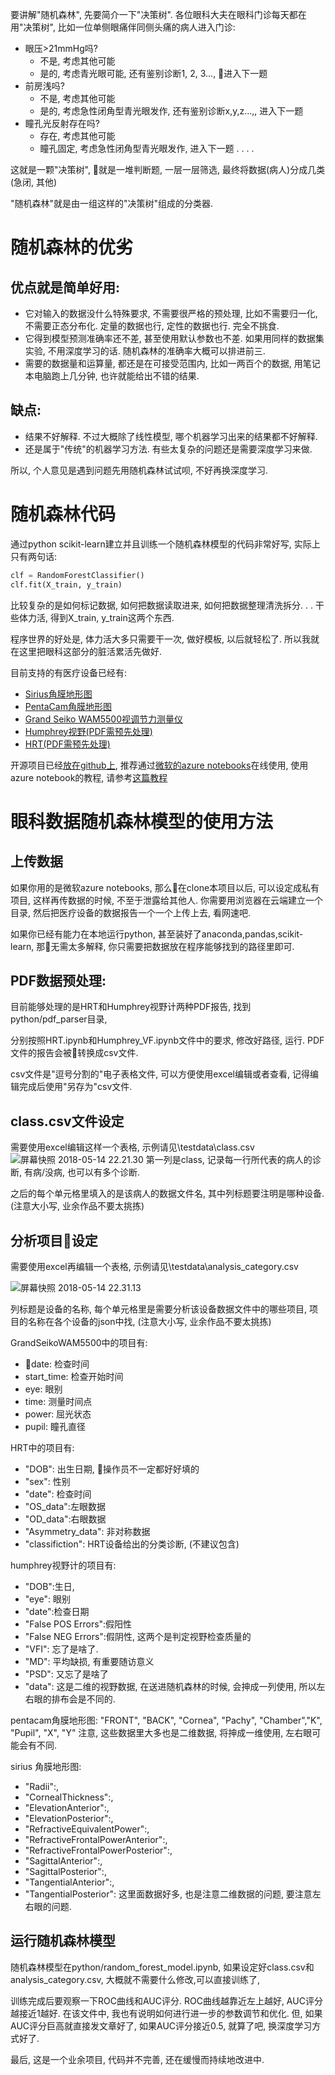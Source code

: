 <!--
.. title: 眼科数据随机森林
.. slug: random-forest-for-ophthalmology-data
.. date: 2018-5-14 22:00:00 UTC+08:00
.. tags: python, ophthalmology,现代眼科医生知识扩展包
.. category:
.. link:
.. description:
.. type: text
-->

要讲解"随机森林", 先要简介一下"决策树". 各位眼科大夫在眼科门诊每天都在用"决策树", 比如一位单侧眼痛伴同侧头痛的病人进入门诊:

* 眼压>21mmHg吗?
    * 不是, 考虑其他可能
    * 是的, 考虑青光眼可能, 还有鉴别诊断1, 2, 3..., 进入下一题
* 前房浅吗?
    * 不是, 考虑其他可能
    * 是的, 考虑急性闭角型青光眼发作, 还有鉴别诊断x,y,z...,, 进入下一题
* 瞳孔光反射存在吗?
    * 存在, 考虑其他可能
    * 瞳孔固定, 考虑急性闭角型青光眼发作, 进入下一题
. . . .

这就是一颗"决策树", 就是一堆判断题, 一层一层筛选, 最终将数据(病人)分成几类(急闭, 其他)

"随机森林"就是由一组这样的"决策树"组成的分类器.
<!-- TEASER_END -->

# 随机森林的优劣

## 优点就是简单好用:
* 它对输入的数据没什么特殊要求, 不需要很严格的预处理, 比如不需要归一化, 不需要正态分布化. 定量的数据也行, 定性的数据也行. 完全不挑食.
* 它得到模型预测准确率还不差, 甚至使用默认参数也不差. 如果用同样的数据集实验, 不用深度学习的话. 随机森林的准确率大概可以排进前三.
* 需要的数据量和运算量, 都还是在可接受范围内, 比如一两百个的数据, 用笔记本电脑跑上几分钟, 也许就能给出不错的结果.

## 缺点:
* 结果不好解释. 不过大概除了线性模型, 哪个机器学习出来的结果都不好解释.
* 还是属于"传统"的机器学习方法. 有些太复杂的问题还是需要深度学习来做.

所以, 个人意见是遇到问题先用随机森林试试呗, 不好再换深度学习.

# 随机森林代码
通过python scikit-learn建立并且训练一个随机森林模型的代码非常好写, 实际上只有两句话:
```python
clf = RandomForestClassifier()
clf.fit(X_train, y_train)
```

比较复杂的是如何标记数据, 如何把数据读取进来, 如何把数据整理清洗拆分. . .  干些体力活, 得到X_train, y_train这两个东西.

程序世界的好处是, 体力活大多只需要干一次, 做好模板, 以后就轻松了. 所以我就在这里把眼科这部分的脏活累活先做好.

目前支持的有医疗设备已经有:
* [Sirius角膜地形图](http://www.zeaomed.com/jmdxty/772.html)
* [PentaCam角膜地形图](https://www.pentacam.com/int/ophthalmologist-with-pentacam.html)
* [Grand Seiko WAM5500视调节力测量仪](http://www.wiskeymedical.com.cn/product/v1049)
* [Humphrey视野(PDF需预先处理)](https://www.zeiss.com.cn/meditec/products/ophthalmology-optometry/glaucoma/diagnostics/perimetry/humphrey-field-analyzer-3.html)
* [HRT(PDF需预先处理)](http://www.gvchina.com/product.aspx?t=1&c=12)

开源项目已经[放在github上](https://github.com/goldengrape/read_medical_device_data),
推荐通过[微软的azure notebooks](notebooks.azure.com)在线使用, 使用azure notebook的教程, 请参考[这篇教程](https://goldengrape.github.io/Python-for-ophthalmologist/)

# 眼科数据随机森林模型的使用方法

## 上传数据
如果你用的是微软azure notebooks, 那么在clone本项目以后, 可以设定成私有项目, 这样再传数据的时候, 不至于泄露给其他人. 你需要用浏览器在云端建立一个目录, 然后把医疗设备的数据报告一个一个上传上去, 看网速吧.

如果你已经有能力在本地运行python, 甚至装好了anaconda,pandas,scikit-learn, 那无需太多解释, 你只需要把数据放在程序能够找到的路径里即可.

## PDF数据预处理:
目前能够处理的是HRT和Humphrey视野计两种PDF报告, 找到python/pdf_parser目录,

分别按照HRT.ipynb和Humphrey_VF.ipynb文件中的要求, 修改好路径, 运行. PDF文件的报告会被转换成csv文件.

csv文件是"逗号分割的"电子表格文件, 可以方便使用excel编辑或者查看, 记得编辑完成后使用"另存为"csv文件.

## class.csv文件设定
需要使用excel编辑这样一个表格, 示例请见\testdata\class.csv
![屏幕快照 2018-05-14 22.21.30](https://i.loli.net/2018/05/14/5af99ba24ed2d.png)
第一列是class, 记录每一行所代表的病人的诊断, 有病/没病, 也可以有多个诊断.

之后的每个单元格里填入的是该病人的数据文件名, 其中列标题要注明是哪种设备. (注意大小写, 业余作品不要太挑拣)

## 分析项目设定
需要使用excel再编辑一个表格, 示例请见\testdata\analysis_category.csv

![屏幕快照 2018-05-14 22.31.13](https://i.loli.net/2018/05/14/5af99df6d5270.png)

列标题是设备的名称, 每个单元格里是需要分析该设备数据文件中的哪些项目, 项目的名称在各个设备的json中找, (注意大小写, 业余作品不要太挑拣)

GrandSeikoWAM5500中的项目有:
* date: 检查时间
* start_time: 检查开始时间
* eye: 眼别
* time: 测量时间点
* power: 屈光状态
* pupil: 瞳孔直径

HRT中的项目有:
* "DOB": 出生日期, 操作员不一定都好好填的
* "sex": 性别
* "date": 检查时间
* "OS_data":左眼数据
* "OD_data":右眼数据
* "Asymmetry_data": 非对称数据
* "classifiction": HRT设备给出的分类诊断, (不建议包含)

humphrey视野计的项目有:

* "DOB":生日,
* "eye": 眼别
* "date":检查日期
* "False POS Errors":假阳性
* "False NEG Errors":假阴性, 这两个是判定视野检查质量的
* "VFI": 忘了是啥了.
* "MD": 平均缺损, 有重要随访意义
* "PSD": 又忘了是啥了
* "data": 这是二维的视野数据, 在送进随机森林的时候, 会抻成一列使用, 所以左右眼的排布会是不同的.

pentacam角膜地形图:
"FRONT", "BACK", "Cornea", "Pachy", "Chamber","K",
"Pupil", "X", "Y"
注意, 这些数据里大多也是二维数据, 将抻成一维使用, 左右眼可能会有不同.

sirius 角膜地形图:
* "Radii":,
* "CornealThickness":,
* "ElevationAnterior":,
* "ElevationPosterior":,
* "RefractiveEquivalentPower":,
* "RefractiveFrontalPowerAnterior":,
* "RefractiveFrontalPowerPosterior":,
* "SagittalAnterior":,
* "SagittalPosterior":,
* "TangentialAnterior":,
* "TangentialPosterior":
这里面数据好多, 也是注意二维数据的问题, 要注意左右眼的问题.

## 运行随机森林模型
随机森林模型在python/random_forest_model.ipynb, 如果设定好class.csv和analysis_category.csv, 大概就不需要什么修改,可以直接训练了,

训练完成后要观察一下ROC曲线和AUC评分. ROC曲线越靠近左上越好, AUC评分越接近1越好. 在该文件中, 我也有说明如何进行进一步的参数调节和优化. 但, 如果AUC评分巨高就直接发文章好了, 如果AUC评分接近0.5, 就算了吧, 换深度学习方式好了.

最后, 这是一个业余项目, 代码并不完善, 还在缓慢而持续地改进中.  

<!-- EOF -->
